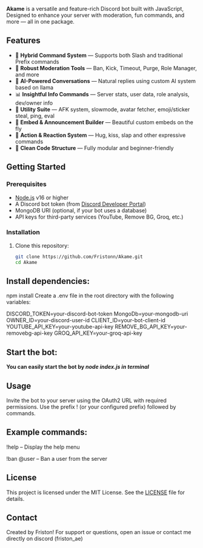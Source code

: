 **Akame** is a versatile and feature-rich Discord bot built with JavaScript, Designed to enhance your server with moderation, fun commands, and more — all in one package.

## Features

- 🎯 **Hybrid Command System** — Supports both Slash and traditional Prefix commands
- 🔨 **Robust Moderation Tools** — Ban, Kick, Timeout, Purge, Role Manager, and more
- 🧠 **AI-Powered Conversations** — Natural replies using custom AI system based on llama
- 📊 **Insightful Info Commands** — Server stats, user data, role analysis, dev/owner info
- 🧰 **Utility Suite** — AFK system, slowmode, avatar fetcher, emoji/sticker steal, ping, eval
- 🎨 **Embed & Announcement Builder** — Beautiful custom embeds on the fly
- 💬 **Action & Reaction System** — Hug, kiss, slap and other expressive commands
- 📁 **Clean Code Structure** — Fully modular and beginner-friendly

## Getting Started

### Prerequisites

- [Node.js](https://nodejs.org/) v16 or higher
- A Discord bot token (from [Discord Developer Portal](https://discord.com/developers/applications))
- MongoDB URI (optional, if your bot uses a database)
- API keys for third-party services (YouTube, Remove BG, Groq, etc.)

### Installation

1. Clone this repository:

   ```bash
   git clone https://github.com/Fristonn/Akame.git
   cd Akame
## Install dependencies:
npm install
Create a .env file in the root directory with the following variables:

DISCORD_TOKEN=your-discord-bot-token
MongoDb=your-mongodb-uri
OWNER_ID=your-discord-user-id
CLIENT_ID=your-bot-client-id
YOUTUBE_API_KEY=your-youtube-api-key
REMOVE_BG_API_KEY=your-removebg-api-key
GROQ_API_KEY=your-groq-api-key

## Start the bot:

**You can easily start the bot by _node index.js in terminal_**
## Usage
Invite the bot to your server using the OAuth2 URL with required permissions. Use the prefix ! (or your configured prefix) followed by commands.

## Example commands:

!help – Display the help menu

!ban @user – Ban a user from the server

## License
This project is licensed under the MIT License. See the [LICENSE](https://github.com/Fristonn/Akame?tab=MIT-1-ov-file) file for details.

## Contact
Created by Friston!
For support or questions, open an issue or contact me directly on discord (friston_ae)
